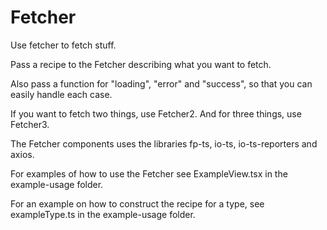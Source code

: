 # Fetcher

Use fetcher to fetch stuff. 

Pass a recipe to the Fetcher describing what you want to fetch.

Also pass a function for "loading", "error" and "success", so that you can easily handle each case.

If you want to fetch two things, use Fetcher2. And for three things, use Fetcher3.

The Fetcher components uses the libraries fp-ts, io-ts, io-ts-reporters and axios.

For examples of how to use the Fetcher see ExampleView.tsx in the example-usage folder.

For an example on how to construct the recipe for a type, see exampleType.ts in the example-usage folder.

